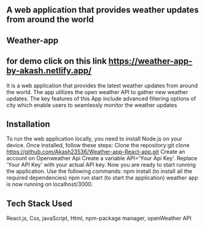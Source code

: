 
## A web application that provides weather updates from around the world
## Weather-app 
## for demo click on this link https://weather-app-by-akash.netlify.app/
It is a web application that provides the latest weather updates from around the world. The app utilizes the open weather API to gather new weather updates. The key features of this App include advanced filtering options of city which enable users to seamlessly monitor the weather updates 

## Installation
To run the web application locally, you need to install Node.js on your device. Once installed, follow these steps:
Clone the repository:git clone https://github.com/Akash23536/Weather-app-React-app.git
Create an account on Openweather Api
Create a variable API='Your Api Key'. Replace 'Your API Key' with your actual API key.
Now you are ready to start running the application. Use the following commands:
npm install (to install all the required dependencies)
npm run start (to start the application)
weather app is now running on localhost/3000.
## Tech Stack Used
React.js, Css, javaScript, Html,  npm-package manager, openWeather API
